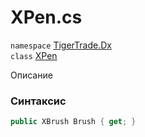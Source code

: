
# XPen.cs
`namespace` [TigerTrade.Dx](../TigerTrade.Dx.md)  
    `class` [XPen](../../XPen.cs.md)

Описание

### Синтаксис
```csharp
public XBrush Brush { get; }
```
